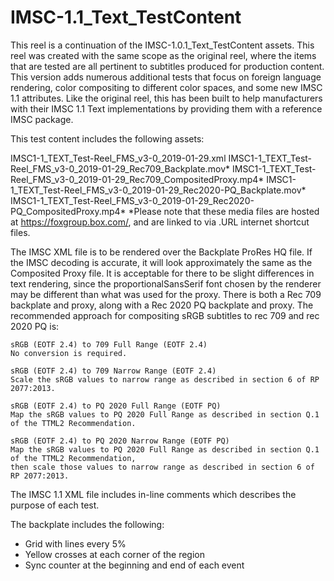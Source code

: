 # IMSC-1.1_Text_TestContent

This reel is a continuation of the IMSC-1.0.1_Text_TestContent assets. This reel was created with the same scope as the original reel, where the items that are tested are all pertinent to subtitles produced for production content. This version adds numerous additional tests that focus on foreign language rendering, color compositing to different color spaces, and some new IMSC 1.1 attributes. Like the original reel, this has been built to help manufacturers with their IMSC 1.1 Text implementations by providing them with a reference IMSC package.

This test content includes the following assets:

IMSC1-1_TEXT_Test-Reel_FMS_v3-0_2019-01-29.xml
IMSC1-1_TEXT_Test-Reel_FMS_v3-0_2019-01-29_Rec709_Backplate.mov*
IMSC1-1_TEXT_Test-Reel_FMS_v3-0_2019-01-29_Rec709_CompositedProxy.mp4*
IMSC1-1_TEXT_Test-Reel_FMS_v3-0_2019-01-29_Rec2020-PQ_Backplate.mov*
IMSC1-1_TEXT_Test-Reel_FMS_v3-0_2019-01-29_Rec2020-PQ_CompositedProxy.mp4*
*Please note that these media files are hosted at https://foxgroup.box.com/, and are linked to via .URL  internet shortcut files.

The IMSC XML file is to be rendered over the Backplate ProRes HQ file. If the IMSC decoding is accurate, it will look approximately the same as the Composited Proxy file. It is acceptable for there to be slight differences in text rendering, since the proportionalSansSerif font chosen by the renderer may be different than what was used for the proxy. There is both a Rec 709 backplate and proxy, along with a Rec 2020 PQ backplate and proxy. The recommended approach for compositing sRGB subtitles to rec 709 and rec 2020 PQ is:

    sRGB (EOTF 2.4) to 709 Full Range (EOTF 2.4)
    No conversion is required.

    sRGB (EOTF 2.4) to 709 Narrow Range (EOTF 2.4)
    Scale the sRGB values to narrow range as described in section 6 of RP 2077:2013.

    sRGB (EOTF 2.4) to PQ 2020 Full Range (EOTF PQ)
    Map the sRGB values to PQ 2020 Full Range as described in section Q.1 of the TTML2 Recommendation.

    sRGB (EOTF 2.4) to PQ 2020 Narrow Range (EOTF PQ)
    Map the sRGB values to PQ 2020 Full Range as described in section Q.1 of the TTML2 Recommendation,
    then scale those values to narrow range as described in section 6 of RP 2077:2013.

The IMSC 1.1 XML file includes in-line comments which describes the purpose of each test.

The backplate includes the following:
- Grid with lines every 5%
- Yellow crosses at each corner of the region
- Sync counter at the beginning and end of each event
